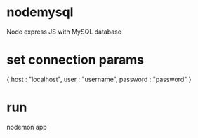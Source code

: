 # nodemysql
Node express JS with MySQL database

# set connection params
 
 {
    host : "localhost",
    user : "username",
    password : "password"
 }
 
# run 
nodemon app
